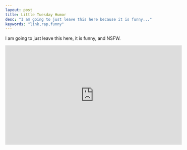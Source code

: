 ```yaml
---
layout: post
title: Little Tuesday Humor
desc: "I am going to just leave this here because it is funny..."
keywords: "link,rap,funny"
---
```


I am going to just leave this here, it is funny, and NSFW.

<iframe width="560" height="315" src="https://www.youtube.com/embed/0m9QUoW5KnY" frameborder="0" allowfullscreen></iframe>
